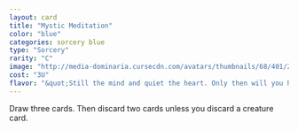 ```yaml
---
layout: card
title: "Mystic Meditation"
color: "blue"
categories: sorcery blue
type: "Sorcery"
rarity: "C"
image: "http://media-dominaria.cursecdn.com/avatars/thumbnails/68/401/200/283/635618476097944799.png"
cost: "3U"
flavor: "&quot;Still the mind and quiet the heart. Only then will you hear the multiverse&#x27;s great truths.&quot;"
---
```


Draw three cards. Then discard two cards unless you discard a creature card.
